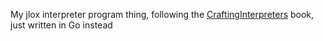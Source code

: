 My jlox interpreter program thing, following the [CraftingInterpreters](https://craftinginterpreters.com) book, just written in Go instead
